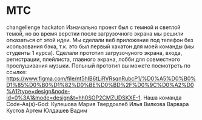 # MTC
changellenge hackaton
Изначально проект был с темной и светлой темой, но во время верстки после загрузочного экрана мы решили отказаться от этой идеи. Мы сделали веб приложение под телефон без исользования бэка, т.к. это был первый хакатон для моей команды (мы студенты 1 курса). Сделали прототип загрузочуного экрана, входа, регистрации, плейлиста, главного экрана, лобби для совместного прослушивания музыки. Польный прототип вы можете посмотреть по ссылке: https://www.figma.com/file/nt5hIB6tLiRVRsqnRubcP1/%D0%A5%D0%B0%D1%85%D0%B0%D1%82%D0%BE%D0%BD%2F%D0%9C%D0%A2%D0%A1?type=design&node-id=0%3A1&mode=design&t=hh0SOP2CMZUDSKXE-1. 
Наша команда Code-As(s)-God: 
Кулешова Мария
Твердохлеб Илья
Вилкова Варвара
Кустов Артем
Юлдашев Вадим

